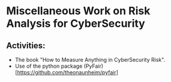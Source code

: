 # Miscellaneous Work on Risk Analysis for CyberSecurity

## Activities:
* The book "How to Measure Anything in CyberSecurity Risk".
* Use of the python package (PyFair)[https://github.com/theonaunheim/pyfair]
